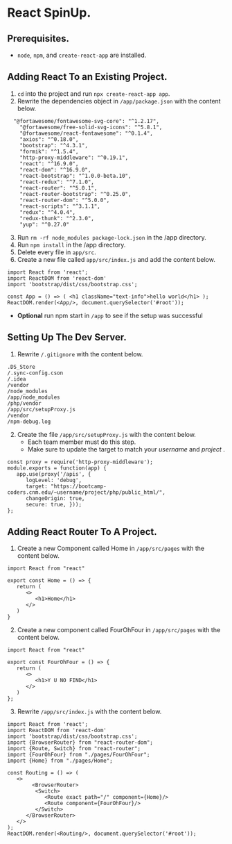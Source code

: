 # React SpinUp.
## Prerequisites.
* `node`, `npm`, and `create-react-app` are installed.
## Adding React To an Existing Project.
1. `cd` into the project and run `npx create-react-app app`.
2. Rewrite the dependencies object in `/app/package.json` with the content below.
```
  "@fortawesome/fontawesome-svg-core": "^1.2.17",
    "@fortawesome/free-solid-svg-icons": "^5.8.1",
    "@fortawesome/react-fontawesome": "^0.1.4",
    "axios": "^0.18.0",
    "bootstrap": "^4.3.1",
    "formik": "^1.5.4",
    "http-proxy-middleware": "^0.19.1",
    "react": "^16.9.0",
    "react-dom": "^16.9.0",
    "react-bootstrap": "^1.0.0-beta.10",
    "react-redux": "^7.1.0",
    "react-router": "^5.0.1",
    "react-router-bootstrap": "^0.25.0",
    "react-router-dom": "^5.0.0",
    "react-scripts": "^3.1.1",
    "redux": "^4.0.4",
    "redux-thunk": "^2.3.0",
    "yup": "^0.27.0"
```
3. Run `rm -rf node_modules package-lock.json` in the /app directory.
4. Run `npm install` in the /app directory.
5. Delete every file in `app/src`.
6. Create a new file called `app/src/index.js` and add the content below.
```
import React from 'react';
import ReactDOM from 'react-dom'
import 'bootstrap/dist/css/bootstrap.css';

const App = () => ( <h1 className="text-info">hello world</h1> );
ReactDOM.render(<App/>, document.querySelector('#root'));
```
* __Optional__ run npm start in `/app` to see if the setup was successful
## Setting Up The Dev Server.
1. Rewrite `/.gitignore` with the content below.
```
.DS_Store
/.sync-config.cson
/.idea
/vendor
/node_modules
/app/node_modules
/php/vendor
/app/src/setupProxy.js
/vendor
/npm-debug.log
```
2. Create the file `/app/src/setupProxy.js` with the content below.
    * Each team member must do this step.
   * Make sure to update the target to match your _username_ and _project_ .
```
const proxy = require('http-proxy-middleware');
module.exports = function(app) {
   app.use(proxy('/apis', {
      logLevel: 'debug',
      target: "https://bootcamp-coders.cnm.edu/~username/project/php/public_html/",
      changeOrigin: true,
      secure: true, }));
};
```
## Adding React Router To A Project.
1. Create a new Component called Home in `/app/src/pages` with the content below.
```
import React from "react"

export const Home = () => {
   return (
      <>
         <h1>Home</h1>
      </>
   )
}
```
2. Create a new component called FourOhFour in `/app/src/pages` with the content below.
```
import React from "react"

export const FourOhFour = () => {
   return (
      <>
         <h1>Y U NO FIND</h1>
      </>
   )
};

```
3. Rewrite `/app/src/index.js` with the content below.
```
import React from 'react';
import ReactDOM from 'react-dom'
import 'bootstrap/dist/css/bootstrap.css';
import {BrowserRouter} from "react-router-dom";
import {Route, Switch} from "react-router";
import {FourOhFour} from "./pages/FourOhFour";
import {Home} from "./pages/Home";

const Routing = () => (
   <>
        <BrowserRouter>
         <Switch>
            <Route exact path="/" component={Home}/>
            <Route component={FourOhFour}/>
         </Switch>
      </BrowserRouter>
   </>
);
ReactDOM.render(<Routing/>, document.querySelector('#root'));
```